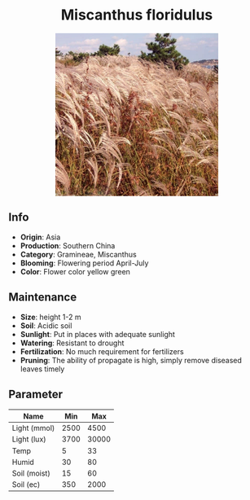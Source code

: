 <h1 align='center'>Miscanthus floridulus</h1>
<p align="center">
    <img 
        align='center'
        width='320'
        src="../images/miscanthus floridulus.png" 
        alt='Miscanthus floridulus' />
</p>

## Info

 - **Origin**: Asia
 - **Production**: Southern China
 - **Category**: Gramineae, Miscanthus
 - **Blooming**: Flowering period April-July
 - **Color**: Flower color yellow green

## Maintenance

 - **Size**: height 1-2 m
 - **Soil**: Acidic soil
 - **Sunlight**: Put in places with adequate sunlight
 - **Watering**: Resistant to drought
 - **Fertilization**: No much requirement for fertilizers
 - **Pruning**: The ability of propagate is high, simply remove diseased leaves timely

## Parameter

| Name         | Min  | Max   |
|--------------|------|-------|
| Light (mmol) | 2500 | 4500  |
| Light (lux)  | 3700 | 30000 |
| Temp         | 5    | 33    |
| Humid        | 30   | 80    |
| Soil (moist) | 15   | 60    |
| Soil (ec)    | 350  | 2000  |